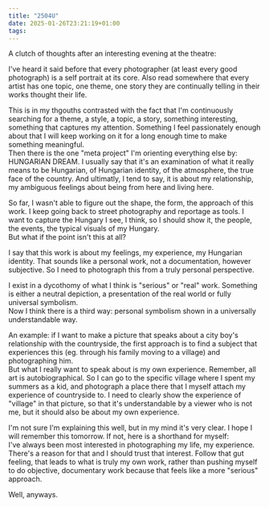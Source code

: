 ```yaml
---
title: "2504U"
date: 2025-01-26T23:21:19+01:00
tags:
---
```


A clutch of thoughts after an interesting evening at the theatre:

I've heard it said before that every photographer (at least every good photograph) is a self portrait at its core. Also read somewhere that every artist has one topic, one theme, one story they are continually telling in their works thought their life.

This is in my thgouths contrasted with the fact that I'm continuously searching for a theme, a style, a topic, a story, something interesting, something that captures my attention. Something I feel passionately enough about that I will keep working on it for a long enough time to make something meaningful.  
Then there is the one "meta project" I'm orienting everything else by: HUNGARIAN DREAM. I usually say that it's an examination of what it really means to be Hungarian, of Hungarian identity, of the atmosphere, the true face of the country. And ultimatly, I tend to say, it is about my relationship, my ambiguous feelings about being from here and living here.

So far, I wasn't able to figure out the shape, the form, the approach of this work. I keep going back to street photography and reportage as tools. I want to capture the Hungary I see, I think, so I should show it, the people, the events, the typical visuals of my Hungary.  
But what if the point isn't this at all?

I say that this work is about my feelings, my experience, my Hungarian identity. That sounds like a personal work, not a documentation, however subjective. So I need to photograph this from a truly personal perspective.

I exist in a dycothomy of what I think is "serious" or "real" work. Something is either a neutral depiction, a presentation of the real world or fully universal symbolism.  
Now I think there is a third way: personal symbolism shown in a universally understandable way.

An example: if I want to make a picture that speaks about a city boy's relationship with the countryside, the first approach is to find a subject that experiences this (eg. through his family moving to a village) and photographing him.  
But what I really want to speak about is my own experience. Remember, all art is autobiographical. So I can go to the specific village where I spent my summers as a kid, and photograph a place there that I myself attach my experience of countryside to. I need to clearly show the experience of "village" in that picture, so that it's understandable by a viewer who is not me, but it should also be about my own experience.

I'm not sure I'm explaining this well, but in my mind it's very clear. I hope I will remember this tomorrow. If not, here is a shorthand for myself:  
I've always been most interested in photographing my life, my experience. There's a reason for that and I should trust that interest. Follow that gut feeling, that leads to what is truly my own work, rather than pushing myself to do objective, documentary work because that feels like a more "serious" approach.

Well, anyways.